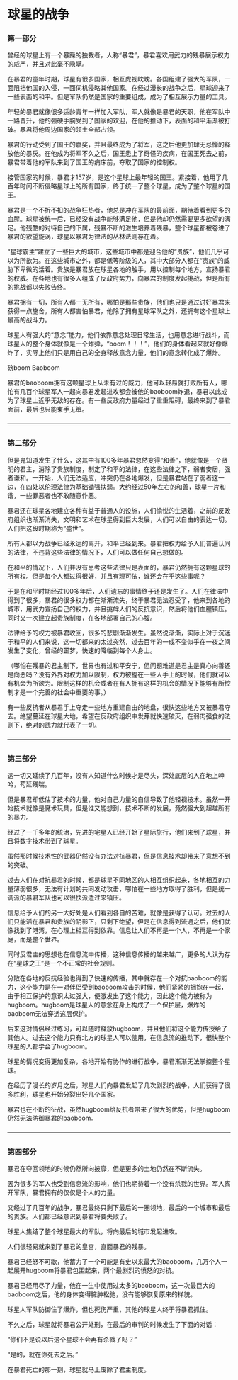 # 球星的战争

### 第一部分

曾经的球星上有一个暴躁的独裁者，人称“暴君”，暴君喜欢用武力的残暴展示权力的威严，并且对此毫不隐瞒。

在暴君的童年时期，球星有很多国家，相互虎视眈眈。各国组建了强大的军队，一面阻挡他国的入侵，一面伺机侵略其他国家。在经过漫长的战争之后，星球迎来了一些表面的和平。但是军队仍然是国家的重要组成，成为了相互展示力量的工具。

年轻的暴君就像很多适龄青年一样加入军队，军人就像是暴君的天职，他在军队中一路晋升，他的强硬手腕受到了国家的欢迎，在他的推动下，表面的和平渐渐被打破。暴君将他周边国家的领土全部占领。

暴君的行动受到了国王的嘉奖，并且最终成为了将军，这之后他更加肆无忌惮的释放他的暴戾。在他成为将军不久之后，国王患上了奇怪的疾病，在国王死去之前，暴君带着他的军队来到了国王的病床前，夺取了国家的控制权。

接管国家的时候，暴君才157岁，是这个星球上最年轻的国王。紧接着，他用了几百年时间不断侵略星球上的所有国家，终于统一了整个球星，成为了整个球星的国王。

暴君是一个不折不扣的战争狂热者，他总是冲在军队的最前面，期待着看到更多的血腥。球星被统一后，已经没有战争能够满足他，但是他却仍然需要更多欲望的满足。他残酷的对待自己的下属，残暴不断的滋生培养着残暴，整个球星都被卷进了暴君的欲望旋涡，球星以暴君为律法的丛林法则存在着。

“星球霸主”建立了一些巨大的城市，这些城市中都是迎合他的“贵族”，他们几乎可以为所欲为。在这些城市之外，都是低等阶级的人，其中大部分人都在“贵族”的威胁下卑微的活着。贵族是暴君放在球星各地的触手，用以控制每个地方，宣扬暴君的权威。在各地也有很多人组成了反政府势力，向暴君的制度发起挑战，但是所有的挑战都以失败告终。

暴君拥有一切，所有人都一无所有，哪怕是那些贵族，他们也只是通过讨好暴君来获得一点施舍。所有人都害怕暴君，他除了拥有星球军队之外，还拥有这个星球上最高的战斗力。

球星人有强大的“意念”能力，他们依靠意念处理日常生活，也用意念进行战斗，而球星人的整个身体就像是一个炸弹，“boom！！！”，他们的身体看起来就好像爆炸了，实际上他们只是用自己的全身释放意念力量，他们的意念转化成了爆炸。

磅boom Baoboom

暴君的baoboom拥有这颗星球上从未有过的威力，他可以轻易就打败所有人，哪怕有几百个球星军人一起向暴君发起进攻都会被他的baoboom炸退，暴君以此成为了球星上近乎无敌的存在。有一些反政府力量经过了重重阻碍，最终来到了暴君面前，最后也只能束手无策。

————————————————————————————————————

### 第二部分

但是鬼知道发生了什么，这其中有100多年暴君忽然变得“和善”，他就像是一个贤明的君主，消除了贵族制度，制定了和平的法律，在这些法律之下，弱者安居，强者谦和。一开始，人们无法适应，冲突仍在各地爆发，但是暴君站在了弱者这一边，在四处以伦理法律为基础锄强扶弱。大约经过50年左右的和善，球星一片和谐，一些罪恶者也不敢随意作恶。

暴君还在球星各地建立各种有益于普通人的设施，人们愉悦的生活着，之前的反政府组织也渐渐消失，文明和艺术在球星得到巨大发展，人们可以自由的表达一切。人们把这段时期称为“盛世”。

所有人都以为战争已经永远的离开，和平已经到来。暴君把权力给予人们普遍认同的法律，不违背这些法律的情况下，人们可以做任何自己想做的。

在和平的情况下，人们并没有思考这些法律只是表面的，暴君仍然拥有这颗星球的所有权。但是每个人都过得很好，并且有理可依，谁还会在乎这些事呢？

于是在和平时期经过100多年后，人们遗忘的事情终于还是发生了。人们在律法中得到了很多，暴君的很多权力都在渐渐流失，终于暴君无法忍受了，他来到各地的城市，用武力宣扬自己的权力，并且挑衅人们的反抗意识，然后将他们血腥镇压。同时又一次建立起贵族制度，在各地部署自己的心腹。

法律给予的权力被暴君收回，很多的悲剧渐渐发生。虽然说渐渐，实际上对于沉迷于和平的人们来说，这一切都来的太过突然，过去百年的一成不变似乎在一夜之间发生了变化，曾经的噩梦，快速的降临到每个人身上。

（哪怕在残暴的君主制下，世界也有过和平安宁，但问题难道是君主是真心向善还是向恶吗？没有外界对权力加以限制，权力被握在一些人手上的时候，他们就可以有机会为所欲为。限制这样的机会或者在有人拥有这样的机会的情况下能够有所控制才是一个完善的社会中重要的事。）

有一些反抗者从暴君手上夺走一些地方重建自由的地盘，很快这些地方又被暴君夺去。绝望蔓延在球星大地，希望在反政府组织中发芽就快速破灭，在弱肉强食的法则下，绝对的武力就代表了一切。

————————————————————————————————————

### 第三部分

这一切又延续了几百年，没有人知道什么时候才是尽头，深处底层的人在地上呻吟，苟延残喘。

但是暴君却低估了技术的力量，他对自己力量的自信导致了他轻视技术。虽然一开始技术就像是魔术玩具，但是谁又能想到，技术不断的发展，竟然强大到超越所有的暴力。

经过了一千多年的统治，先进的宅星人已经开始了星际旅行，他们来到了球星，并且将数字技术带到了球星。

虽然那时候技术性的武器仍然没有办法对抗暴君，但是信息技术却带来了意想不到的突破。

过去人们在对抗暴君的时候，都是球星不同地区的人相互组织起来，各地相互的力量薄弱很多，无法有计划的共同发动攻击，哪怕在一些地方取得了胜利，但是统一调派的暴君军队也可以很快派遣过来镇压。

信息给予人们的另一大好处是人们看到各自的苦难，就像是获得了认可。过去的人们只能活在暴君和贵族的阴影下，只剩下绝望，但是在信息得到流通之后，他们就像找到了港湾，在心理上相互得到依靠。信息让人们不再是一个人，不再是一个家庭，而是整个世界。

同时反君主的思想也在信息流中传播，这种信息传播的越来越广，更多的人认为存在“星球之王”是一个不正常的社会规则。

分散在各地的反抗经验也得到了快速的传播，其中就存在一个对抗baoboom的能力，这个能力是在一对伴侣受到baoboom攻击的时候，他们紧紧的拥抱在一起，由于相互保护的意识太过强大，便激发出了这个能力，因此这个能力被称为hugboom。hugboom是球星人的意念在身上构成了一个保护层，爆炸的baoboom无法穿透这层保护。

后来这对情侣经过练习，可以随时释放hugboom，并且他们将这个能力传授给了其他人。过去这个能力只有北方的球星人可以使用，在信息流的推动下，很快整个球星的人都学会了hugboom。

球星的情况变得更加复杂，各地开始有协作的进行战争，暴君渐渐无法掌控整个星球。

在经历了漫长的岁月之后，球星人们向暴君发起了几次剧烈的战争，人们获得了很多胜利，球星也开始分裂出好几个国家。

暴君也在不断的征战，虽然hugboom给反抗者带来了很大的优势，但是hugboom仍然无法防御暴君的baoboom。

————————————————————————————————————

### 第四部分

暴君在夺回领地的时候仍然所向披靡，但是更多的土地仍然在不断流失。

因为很多的军人也受到信息流的影响，他们也期待着一个没有杀戮的世界。军人离开军队，暴君拥有的仅仅是个人的力量。

又经过了几百年的战争，暴君最终只剩下最后的一圈领地，最后的一个城市和最后的贵族。人们都已经意识到暴君将要失败了。

球星人集结了整个球星最大的军队，将向最后的城市发起进攻。

人们很轻易就来到了暴君的皇宫，直面暴君的残暴。

暴君已经怒不可歇，他蓄力了一个可能是有史以来最大的baoboom，几万个人一起展开hugboom将暴君包围起来，两个最剧烈的愤怒的对抗。

暴君已经用尽了力量，他在一生中使用过太多的baoboom，这一次最巨大的baoboom之后，他的身体变得臃肿松弛，没有能够恢复原来的样貌。

球星人军队防御住了爆炸，但也死伤严重，其他的球星人终于将暴君抓住。

不久之后，球星就将暴君公开处刑，在最后的审判的时候发生了下面的对话：



“你们不是说以后这个星球不会再有杀戮了吗？”

“是的，就在你死去之后。”



在暴君死亡的那一刻，球星就马上废除了君主制度。

